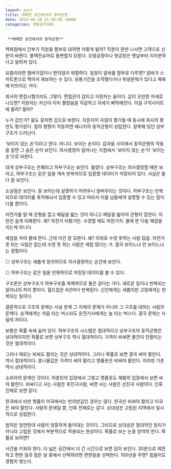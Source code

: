 ```yaml
---
layout: post
title: 애매한 공간에서의 동적균형
date: 2014-06-30 21:50:05 +0900
categories: 깨달음의대화
---
```

     **애매한 공간에서의 동적균형**

  


백화점에서 간부가 직원을 함부로 대하면 어떻게 될까? 직원이 문만 나서면 고객으로 신분이 바뀐다. 블랙컨슈머로 돌변할지 모른다. 오뎅공장이나 엿공장은 옛날부터 지저분하다고 알려져 있다. 

  


요즘이라면 햄버거집이나 편의점이 위험하다. 점장이 알바를 함부로 다루면? 알바가 스마트폰으로 찍어서 제보하는 수 있다. 유통기간을 조작했다거나 위생문제가 있다고 페북에 터뜨리는 거다.

  


회사의 면접시험이라도 그렇다. 면접관이 갑이고 지원자는 을이다. 갑이 오만한 자세로 나오면? 지원자는 자신이 이미 짤렸음을 직감하고 자세가 삐딱해진다. 이걸 구직사이트에 올려? 말어? 

  


누가 갑인가? 을도 뭉치면 갑으로 바뀐다. 지원자의 자질이 평가될 때 동시에 회사의 평판도 평가된다. 힘의 평형이 작동하면 에너지의 동적균형이 성립한다. 잠복해 있던 상부구조가 드러난다. 

  


‘보이지 않는 손’이라고 한다. 아니다. 보이는 손이다. 갑과을 사이에서 동적균형의 작동을 알면 그 숨은 손이 보인다. 의사결정이 일어나는 지점에서 ‘보이지 않는 손’이 ‘보이는 손’으로 바뀐다. 

  


대개 상부구조는 은폐되고 하부구조는 보인다. 틀렸다. 상부구조는 의사결정할 때만 보이고, 하부구조는 같은 일을 계속 반복하므로 입증할 데이터가 저장되어 있다. 사실은 둘 다 잘 보인다. 

  


소실점은 보인다. 잘 보이는데 설명하기 어려우니 얼버무리는 것이다. 하부구조는 반복되므로 데이터를 축적해놔서 입증할 수 있고 따라서 이를 남들에게 설명할 수 있는 점이 다를 뿐이다.

  


자전거를 탈 때 균형을 잡고 페달을 밟는 것이 아니고 페달을 밟아야 균형이 잡힌다. 이런건 쉽게 이해한다. 왜? 자전거 타봤거든. 수영할 때도 마찬가지. 물에 뜬 다음 헤엄을 치는게 아니다. 

  


헤엄을 쳐야 물에 뜬다. 근데 이건 잘 모른다. 왜? 의외로 수영 못하는 사람 많음. 자전거 못 타는 사람은 없는데 수영 못 하는 사람은 제법 많다는 거. 결국 보이느냐 안 보이느냐는 경험이다. 

  


◎ 상부구조는 새롭게 창의하므로 의사결정하는 순간에 보인다.  
      
◎ 하부구조는 같은 일을 반복하므로 저장된 데이터를 볼 수 있다. 

  


구조론은 상부구조가 하부구조를 복제하므로 둘은 같다는 거다. 새로운 일이냐 반복되는 일이냐의 차이 뿐이다. 월드컵은 4년마다 반복된다. 신인에게는 새롭지만 고참에게는 반복되는 일이다.

  


결론적으로 구조의 문제는 사실 문제 그 자체의 문제가 아니라 그 구조를 대하는 사람의 문제다. 승객에게는 처음 타는 버스라도 운전기사에게는 늘 타는 버스다. 결국 문제는 사람의 차이다. 

  


보통은 확률 속에 숨어 있다. 하부구조의 시스템은 절대적이고 상부구조의 동적균형은 상대적이지만 확률로 보면 상부구조 역시 절대적이다. 가격이 비싸면 물건이 안팔리는 것은 절대적이다. 

  


그러나 때로는 비싸도 팔리는 것은 상대적이다. 그러나 확률로 보면 결국 싸야 팔린다. 역시 절대적이다. 콩나물값은 가격이 싸야 팔리고 명품옷은 비싸야 팔린다. 이러한 기준 역시 상대적이다. 

  


소비자의 문제인 것이다. 하층민의 입장에서 그렇고 명품옷도 재벌의 입장에서 보면 싸야 팔린다. 비싸다고 사는 사람은 후진국사람, 싸면 사는 사람은 선진국 사람이다. 인류 전체로 보면 같다.

  


한국에서 비싼 명품이 미국에서는 반의반값인 경우는 많다. 한국은 비싸야 팔리고 미국은 싸야 팔린다. 사람의 문제일 뿐, 인류 전체로는 같다. 상대성은 고립된 지역에서 일시적으로 성립한다.

  


법칙은 엄연한데 사람이 엉뚱하게 들이대는 것이다. 그러므로 상대성은 절대적인 원리가 아니라 고립된 것에서 부분적으로 적용되는 현상이다. 확률로 보는 눈을 얻어야 한다. 확률로 보려면?

  


사건을 키워야 한다. 더 넓은 공간에서 더 긴 시간으로 보면 답이 보인다. 30분으로 제한하고 편한 일과 힘든 일 중에서 선택하라면 편한일을 선택한다. 100년을 주면? 힘들어도 경험치 쌓는다.